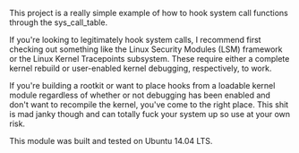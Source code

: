 This project is a really simple example of how to hook system call functions through the sys\_call\_table.

If you're looking to legitimately hook system calls, I recommend first checking out something like the Linux Security Modules (LSM) framework or the Linux Kernel Tracepoints subsystem. These require either a complete kernel rebuild or user-enabled kernel debugging, respectively, to work.

If you're building a rootkit or want to place hooks from a loadable kernel module regardless of whether or not debugging has been enabled and don't want to recompile the kernel, you've come to the right place. This shit is mad janky though and can totally fuck your system up so use at your own risk.

This module was built and tested on Ubuntu 14.04 LTS.
